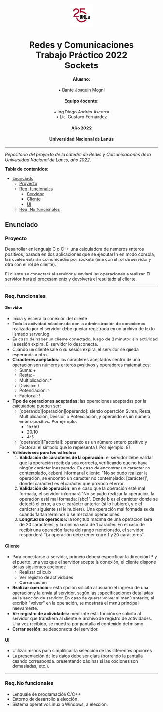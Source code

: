 <p align="center">
  <img src="./.assets/unla25.jpg" alt="UNLa 25" width="15%">
</p>
<h1 align="center" font-size="3em">Redes y Comunicaciones<br>Trabajo Práctico  2022<br>Sockets</h1>
  <h4 align="center">Alumno:</h4>
<p align="center">
   • Dante Joaquin Mogni
</p>
  <h4 align="center">Equipo docente:</h4>
<p align="center">
    • Ing Diego Andrés Azcurra <br>
    • Lic. Gustavo Fernández
</p>
 <h4 align="center">Año 2022</h4>
 <h4 align="center">Universidad Nacional de Lanús</h4>
 
---
   
_Repositorio del proyecto de la cátedra de Redes y Comunicaciones de la Universidad Nacional de Lanús, año 2022._

**Tabla de contenidos:**
- [Enunciado](#enunciado)
  - [Proyecto](#proyecto)
  - [Req. funcionales](#req-funcionales)
    - [Servidor](#servidor)
    - [Cliente](#cliente)
    - [UI](#ui)
  - [Req. No funcionales](#req-no-funcionales)

## Enunciado
### Proyecto 
Desarrollar en lenguaje C o C++ una calculadora de números enteros positivos,
basada en dos aplicaciones que se ejecutarán en modo consola, las cuales
estarán comunicadas por sockets (una con el rol de servidor y otra con el rol de
cliente).

El cliente se conectará al servidor y enviará las operaciones a realizar. El servidor
hará el procesamiento y devolverá el resultado al cliente.

---

### Req. funcionales
#### Servidor
- Inicia y espera la conexión del cliente
- Toda la actividad relacionada con la administración de conexiones realizada por el servidor debe quedar registrada en un archivo de texto llamado server.log
- En caso de haber un cliente conectado, luego de 2 minutos sin actividad la sesión expira. El servidor lo desconecta.
- Cuando un cliente sale o su sesión expira, el servidor se queda esperando a otro.
- **Caracteres aceptados**: los caracteres aceptados dentro de una operación son números enteros positivos y operadores matemáticos:
  - Suma: +
  - Resta: -
  - Multiplicación: *
  - División: /
  - Potenciación: ^
  - Factorial: !
- **Tipo de operaciones aceptadas:** las operaciones aceptadas por la calculadora pueden ser:
  - [operando][operación][operando]: siendo operación Suma, Resta, Multiplicación, División o Potenciación, y operando es un número entero positivo. Por ejemplo:
    - 15+50
    - 20/10
    - 4^5
  - [operando][Factorial]: operando es un número entero positivo y Factorial el símbolo que lo representa !. Por ejemplo: 8!
- **Validaciones para los cálculos:**
  1. **Validación de caracteres de la operación:** el servidor debe validar que la operación recibida sea correcta, verificando que no haya ningún carácter inesperado. En caso de encontrar un carácter no contemplado, deberá informar al cliente: "No se pudo realizar la operación, se encontró un carácter no contemplado: [carácter]", donde [carácter] es el carácter que provocó el error.
  2. **Validación de operación**: en el caso que la operación esté mal formada, el servidor informará "No se pudo realizar la operación, la operación está mal formada: [abc]". Donde b es el carácter donde se detectó el error, a es el carácter anterior (si lo hubiere), y c el carácter siguiente (si lo hubiere). Una operación mal formada se da cuando faltan términos o se mezclan operaciones.
  3. **Longitud de operación:** la longitud máxima de una operación será de 20 caracteres, y la mínima será de 1 caracter. En el caso de recibir una operación fuera del rango mencionado, el servidor responderá "La operación debe tener entre 1 y 20 caracteres".

#### Cliente
- Para conectarse al servidor, primero deberá especificar la dirección IP y el puerto, una vez que el servidor acepte la conexión, el cliente dispone de las siguientes opciones: 
  - Realizar cálculo
  - Ver registro de actividades
  - Cerrar sesión
- **Realizar operación**: esta opción solicita al usuario el ingreso de una operación y la envía al servidor, según las especificaciones detalladas en la sección de servidor. En caso de querer volver al menú anterior, al escribir "volver" en la operación, se mostrará el menú principal nuevamente.
- **Ver registro de actividades:** mediante esta función se solicita al servidor que transfiera al cliente el archivo de registro de actividades. Una vez recibido, se muestra por pantalla el contenido del mismo.
- **Cerrar sesión:** se desconecta del servidor.

#### UI
- Utilizar menús para simplificar la selección de las diferentes opciones
- La presentación de los datos debe ser clara (borrando la pantalla cuando
corresponda, presentando páginas si las opciones son demasiadas, etc.).

---

### Req. No funcionales
- Lenguaje de programación C/C++.
- Entorno de desarrollo a elección.
- Sistema operativo Linux o Windows, a elección.
